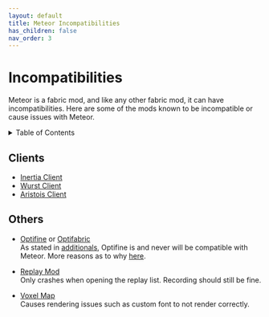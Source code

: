 ```yaml
---
layout: default
title: Meteor Incompatibilities
has_children: false
nav_order: 3
---
```


# Incompatibilities

Meteor is a fabric mod, and like any other fabric mod, it can have incompatibilities.
Here are some of the mods known to be incompatible or cause issues with Meteor.

<!-- START doctoc generated TOC please keep comment here to allow auto update -->
<!-- DON'T EDIT THIS SECTION, INSTEAD RE-RUN doctoc TO UPDATE -->
<details>
<summary>Table of Contents</summary>

- [Clients](#clients)
- [Others](#others)

</details>
<!-- END doctoc generated TOC please keep comment here to allow auto update -->

## Clients
- [Inertia Client](https://inertiaclient.com/)
- [Wurst Client](https://www.wurstclient.net/)
- [Aristois Client](https://aristois.net/)

## Others
- [Optifine](https://optifine.net/home) or [Optifabric](https://www.curseforge.com/minecraft/mc-mods/optifabric)<br>
As stated in [additionals](/MeteorAdditionals.md), Optifine is and never will be compatible with Meteor.
More reasons as to why [here](https://gist.github.com/LambdAurora/1f6a4a99af374ce500f250c6b42e8754).

- [Replay Mod](https://www.replaymod.com/)<br>
Only crashes when opening the replay list. Recording should still be fine.

- [Voxel Map](https://www.curseforge.com/minecraft/mc-mods/voxelmap)<br>
Causes rendering issues such as custom font to not render correctly.
